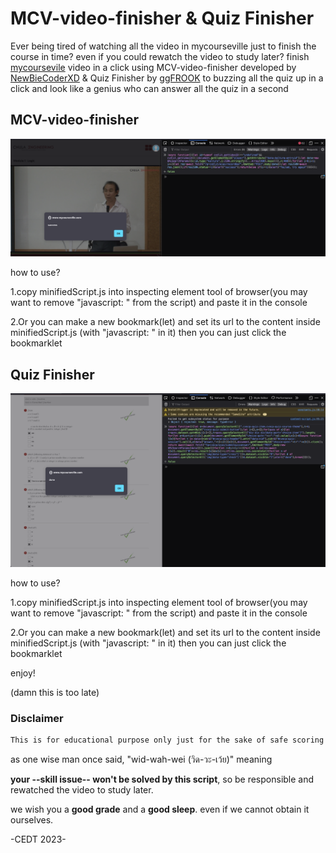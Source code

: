 # MCV-video-finisher & Quiz Finisher
Ever being tired of watching all the video in mycourseville just to finish the course in time? even if you could rewatch the video to study later?
finish [mycoursevile](https://www.mycourseville.com) video in a click
using MCV-video-finisher developed by [NewBieCoderXD](https://github.com/NewBieCoderXD) & Quiz Finisher by [ggFROOK](https://github.com/NewBieCoderXD)
to buzzing all the quiz up in a click and look like a genius who can answer all the quiz in a second


## MCV-video-finisher
![showcase](imgs/showcase_vid.png?raw=true)

how to use?

1.copy minifiedScript.js into inspecting element tool of browser(you may want to remove "javascript: " from the script) and paste it in the console

2.Or you can make a new bookmark(let) and set its url to the content inside minifiedScript.js (with "javascript: " in it)
then you can just click the bookmarklet

## Quiz Finisher
![showcase](imgs/showcase_quiz.png?raw=true)

how to use?

1.copy minifiedScript.js into inspecting element tool of browser(you may want to remove "javascript: " from the script) and paste it in the console

2.Or you can make a new bookmark(let) and set its url to the content inside minifiedScript.js (with "javascript: " in it)
then you can just click the bookmarklet

enjoy!

(damn this is too late)


### Disclaimer
```bash
This is for educational purpose only just for the sake of safe scoring in time. We're not responsible for any misuse of this script.
```
as one wise man once said, "wid-wah-wei (วิด-วะ-เว้ย)" meaning


**your --skill issue-- won't be solved by this script**, so be responsible and rewatched the video to study later.


we wish you a **good grade** and a **good sleep**. even if we cannot obtain it ourselves.


-CEDT 2023-
